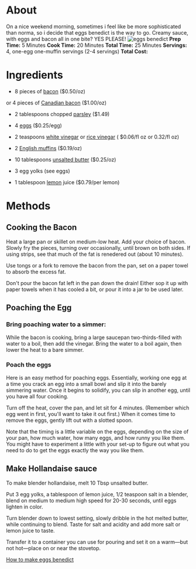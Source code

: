 # About
On a nice weekend morning, sometimes i feel like be more sophisticated than norma, so i decide that eggs benedict is the way to go. Creamy sauce, with eggs and bacon all in one bite? YES PLEASE!
![eggs benedict](https://www.simplyrecipes.com/wp-content/uploads/2010/04/eggs-benedict-vertical-a-1600-600x759.jpg)
**Prep Time:** 5 Minutes
**Cook Time:** 20 Minutes
**Total Time:** 25 Minutes
**Servings:** 4, one-egg one-muffin servings (2-4 servings)
**Total Cost:**

# Ingredients

* 8 pieces of [bacon](https://www.amazon.com/365-Everyday-Value-Smokehouse-Bacon/dp/B074H5GZ7P/ref=sr_1_1?almBrandId=VUZHIFdob2xlIEZvb2Rz&fpw=alm&keywords=bacon&qid=1583758736&s=wholefoods&sr=1-1) ($0.50/oz)

or 4 pieces of [Canadian bacon](https://www.amazon.com/Niman-Ranch-Bacon-Canadian-Ounce/dp/B0781384R4/ref=sr_1_2?almBrandId=VUZHIFdob2xlIEZvb2Rz&fpw=alm&keywords=canadian+bacon&qid=1583758666&s=wholefoods&sr=1-2) ($1.00/oz)

* 2 tablespoons chopped [parsley](https://www.amazon.com/Organic-Italian-Parsley-1-Bunch/dp/B000RGWK50/ref=sr_1_1?almBrandId=VUZHIFdob2xlIEZvb2Rz&fpw=alm&keywords=parsley&qid=1583758871&s=wholefoods&sr=1-1) ($1.49)

* 4 [eggs](https://www.amazon.com/365-Everyday-Value-Brown-Non-Gmo/dp/B07PFDYT9T/ref=sr_1_1?almBrandId=VUZHIFdob2xlIEZvb2Rz&fpw=alm&keywords=eggs&qid=1583759456&s=wholefoods&sr=1-1) ($0.25/egg)

* 2 teaspoons [white vinegar](https://www.amazon.com/365-Everyday-Value-Organic-Distilled/dp/B074H76RVT/ref=sr_1_1?almBrandId=VUZHIFdob2xlIEZvb2Rz&fpw=alm&keywords=white+vinegar&qid=1583759171&s=wholefoods&sr=1-1)  or [rice vinegar](https://www.amazon.com/Marukan-Vinegar-Rice-Ssnd-Grmt/dp/B01H4LC276/ref=sr_1_3?almBrandId=VUZHIFdob2xlIEZvb2Rz&fpw=alm&keywords=rice+vinegar&qid=1583759074&s=wholefoods&sr=1-3) ( $0.06/fl oz or 0.32/fl oz)

* 2 [English muffins](https://grocery.walmart.com/ip/Thomas-Original-Nooks-Crannies-English-Muffins-Plain-6-count-13-oz/10448006) ($0.19/oz)

* 10 tablespoons [unsalted butter](https://www.amazon.com/365-Everyday-Value-Unsalted-Butter/dp/B074VDJ7KZ/ref=sr_1_1?almBrandId=VUZHIFdob2xlIEZvb2Rz&fpw=alm&keywords=unsalted+butter&qid=1583759389&s=wholefoods&sr=1-1) ($0.25/oz) 

* 3 egg yolks (see eggs)

* 1 tablespoon [lemon](https://www.amazon.com/Lemon-Reg-Conventional-1-Count/dp/B07811W5WR/ref=sr_1_4?almBrandId=VUZHIFdob2xlIEZvb2Rz&fpw=alm&keywords=lemon&qid=1583759630&s=wholefoods&sr=1-4) juice ($0.79/per lemon)



# Methods

## Cooking the Bacon
Heat a large pan or skillet on medium-low heat. Add your choice of bacon. Slowly fry the pieces, turning over occasionally, until brown on both sides. If using strips, see that much of the fat is renedered out (about 10 minutes).

Use tongs or a fork to remove the bacon from the pan, set on a paper towel to absorb the excess fat.

Don't pour the bacon fat left in the pan down the drain! Either sop it up with paper towels when it has cooled a bit, or pour it into a jar to be used later.

## Poaching the Egg
### Bring poaching water to a simmer: 
While the bacon is cooking, bring a large saucepan two-thirds-filled with water to a boil, then add the vinegar. Bring the water to a boil again, then lower the heat to a bare simmer.

### Poach the eggs
 Here is an easy method for poaching eggs. Essentially, working one egg at a time you crack an egg into a small bowl and slip it into the barely simmering water. Once it begins to solidify, you can slip in another egg, until you have all four cooking.
 
 Turn off the heat, cover the pan, and let sit for 4 minutes. (Remember which egg went in first, you'll want to take it out first.) When it comes time to remove the eggs, gently lift out with a slotted spoon.
 
 Note that the timing is a little variable on the eggs, depending on the size of your pan, how much water, how many eggs, and how runny you like them. You might have to experiment a little with your set-up to figure out what you need to do to get the eggs exactly the way you like them.

## Make Hollandaise sauce
 To make blender hollandaise, melt 10 Tbsp unsalted butter.

 Put 3 egg yolks, a tablespoon of lemon juice, 1/2 teaspoon salt in a blender, blend on medium to medium high speed for 20-30 seconds, until eggs lighten in color.

 Turn blender down to lowest setting, slowly dribble in the hot melted butter, while continuing to blend. Taste for salt and acidity and add more salt or lemon juice to taste.

 Transfer it to a container you can use for pouring and set it on a warm—but not hot—place on or near the stovetop.






[How to make eggs benedict](https://www.simplyrecipes.com/recipes/eggs_benedict/)

